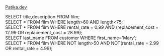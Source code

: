 [Patika.dev](https://www.patika.dev/tr) 

SELECT title,description FROM film; \
SELECT * FROM film WHERE length>60 AND length<75; \
SELECT * FROM film WHERE rental_rate = 0.99 AND (replacement_cost = 12.99 OR replacement_cost = 28.99); \
SELECT last_name FROM customer WHERE first_name='Mary'; \
SELECT * FROM film WHERE NOT length>50 AND NOT(rental_rate = 2.99 OR rental_rate = 4.99); 
